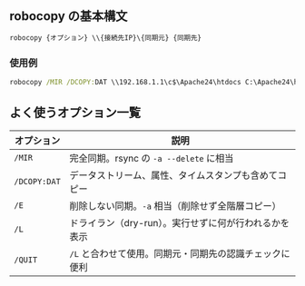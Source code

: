 ## robocopy の基本構文

```bat
robocopy {オプション} \\{接続先IP}\{同期元} {同期先}
```

### 使用例

```bat
robocopy /MIR /DCOPY:DAT \\192.168.1.1\c$\Apache24\htdocs C:\Apache24\htdocs
```

## よく使うオプション一覧

| オプション     | 説明                                                                 |
|----------------|----------------------------------------------------------------------|
| `/MIR`         | 完全同期。rsync の `-a --delete` に相当                            |
| `/DCOPY:DAT`   | データストリーム、属性、タイムスタンプも含めてコピー              |
| `/E`           | 削除しない同期。`-a` 相当（削除せず全階層コピー）                  |
| `/L`           | ドライラン（dry-run）。実行せずに何が行われるかを表示              |
| `/QUIT`        | `/L` と合わせて使用。同期元・同期先の認識チェックに便利           |